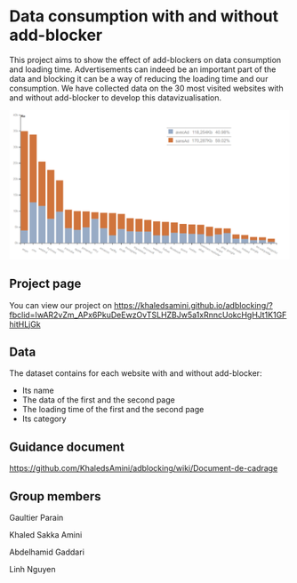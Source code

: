 # Data consumption with and without add-blocker

This project aims to show the effect of add-blockers on data consumption and loading time.
Advertisements can indeed be an important part of the data and blocking it can be a way of reducing the loading time and our consumption.
We have collected data on the 30 most visited websites with and without add-blocker to develop this datavizualisation.

![image of the project](https://github.com/KhaledsAmini/adblocking/blob/master/Capture.PNG)


## Project page

You can view our project on https://khaledsamini.github.io/adblocking/?fbclid=IwAR2vZm_APx6PkuDeEwzOvTSLHZBJw5a1xRnncUokcHgHJt1K1GFhitHLjGk

## Data

The dataset contains for each website with and without add-blocker:

 - Its name
 - The data of the first and the second page
 - The loading time of the first and the second page
 - Its category


## Guidance document

https://github.com/KhaledsAmini/adblocking/wiki/Document-de-cadrage

## Group members

Gaultier Parain

Khaled Sakka Amini

Abdelhamid Gaddari

Linh Nguyen
